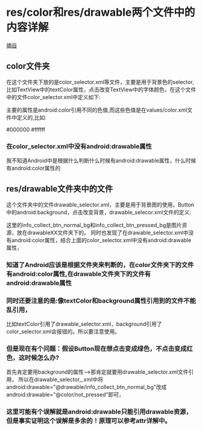 res/color和res/drawable两个文件中的内容详解
===================================
[摘自](http://blog.csdn.net/jiangwei0910410003/article/details/16985955)

color文件夹
------------
在这个文件夹下放的是color_selector.xml等文件，主要是用于背景色的selector,比如TextView中的textColor属性，点击改变TextView中的字体颜色，在这个文件中的文件color_selector.xml中定义如下:
		<?xml version="1.0" encoding="utf-8"?>
		<selector xmlns:android="http://schemas.android.com/apk/res/android">
		    <item 
		        android:state_selected="true" 
		        android:color="@color/pressed" />
		    <item 
		        android:state_pressed="true" 
		        android:color="@color/pressed" />
		</selector>

主要的属性是android:color引用不同的色值,而这些色值是在values/color.xml文件中定义的,比如:
<?xml version="1.0" encoding="utf-8"?>
<resources>
    <color name="not_pressed">#000000</color>
    <color name="pressed">#ffffff</color>
</resources>

### 在color_selector.xml中没有android:drawable属性
我不知道Android中是根据什么判断什么时候有android:drawable属性，什么时候有android:color属性的


res/drawable文件夹中的文件
-----------------------
这个文件夹中的文件drawable_selector.xml，主要是用于背景图的使用，Button中的android:background，点击改变背景，drawable_selecor.xml文件的定义:
		<?xml version="1.0" encoding="UTF-8"?>
		<selector xmlns:android="http://schemas.android.com/apk/res/android">
		    <item 
		        android:state_pressed="true" 
		        android:drawable="@drawable/info_collect_btn_pressed_bg" />
			<item 
			    android:drawable="@drawable/info_collect_btn_normal_bg" />
		</selector>

这里的info_collect_btn_normal_bg和info_collect_btn_pressed_bg是图片资源，放在drawableXX文件夹下的。
同时也发现了在drawable_selector.xml中没有android:color属性，结合上面的color_selector.xml中没有android:drawable属性，
### 知道了Android应该是根据文件夹来判断的，在color文件夹下的文件有android:color属性,在drawable文件夹下的文件有android:drawable属性

### 同时还要注意的是:像textColor和background属性引用到的文件不能乱引用，
比如textColor引用了drawable_selector.xml，background引用了color_selector.xml会报错的。所以要注意使用。

### 但是现在有个问题：假设Button现在想点击变成绿色，不点击变成红色，这时候怎么办?
首先肯定要用background的属性-->那肯定就要用drawable_selector.xml文件引用，
所以在drawable_selector_.xml中将android:drawable="@drawable/info_collect_btn_normal_bg"改成android:drawable="@color/not_pressed"即可，
### 这里可能有个误解就是android:drawable只能引用drawable资源，但是事实证明这个误解是多余的！原理可以参考attr详解中。